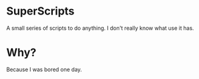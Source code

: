 # SuperScripts


A small series of scripts to do anything. I don't really know what use it has.


# Why?
Because I was bored one day.



